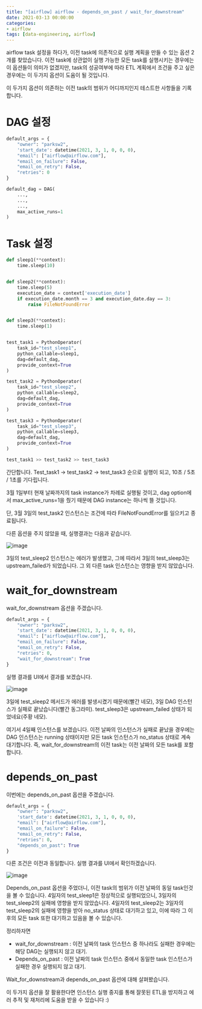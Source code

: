 ```yaml
---
title: "[airflow] airflow - depends_on_past / wait_for_downstream"
date: 2021-03-13 00:00:00
categories:
- airflow
tags: [data-engineering, airflow]
---
```


airflow task 설정을 하다가, 이전 task에 의존적으로 실행 계획을 만들 수 있는 옵션 2개를 찾았습니다. 이전 task에 상관없이 실행 가능한 모든 task를 실행시키는 경우에는 이 옵션들이 의미가 없겠지만, task의 성공여부에 따라 ETL 계획에서 조건을 주고 싶은 경우에는 이 두가지 옵션이 도움이 될 것입니다. 

이 두가지 옵션이 의존하는 이전 task의 범위가 어디까지인지 테스트한 사항들을 기록합니다.



# DAG 설정

```python
default_args = {
    "owner": "parksw2",
    'start_date': datetime(2021, 3, 1, 0, 0, 0),
    "email": ["airflow@airflow.com"],
    "email_on_failure": False,
    "email_on_retry": False,
    "retries": 0
}

default_dag = DAG(
    ...,
  	...,
  	...,
    max_active_runs=1
)
```



# Task 설정

```python
def sleep1(**context):
    time.sleep(10)


def sleep2(**context):
    time.sleep(5)
    execution_date = context['execution_date']
    if execution_date.month == 3 and execution_date.day == 3:
        raise FileNotFoundError


def sleep3(**context):
    time.sleep(1)


test_task1 = PythonOperator(
    task_id="test_sleep1",
    python_callable=sleep1,
    dag=default_dag,
    provide_context=True
)

test_task2 = PythonOperator(
    task_id="test_sleep2",
    python_callable=sleep2,
    dag=default_dag,
    provide_context=True
)

test_task3 = PythonOperator(
    task_id="test_sleep3",
    python_callable=sleep3,
    dag=default_dag,
    provide_context=True
)

test_task1 >> test_task2 >> test_task3
```



간단합니다. Test_task1 -> test_task2 -> test_task3 순으로 실행이 되고, 10초 / 5초 / 1초를 기다립니다.

3월 1일부터 현재 날짜까지의 task instance가 차례로 실행될 것이고, dag option에서 max_active_runs=1을 줬기 때문에 DAG instance는 하나씩 뜰 것입니다. 

단, 3월 3일의 test_task2 인스턴스는 조건에 따라 FileNotFoundError를 일으키고 종료됩니다.

다른 옵션을 주지 않았을 때, 실행결과는 다음과 같습니다.

![image](https://user-images.githubusercontent.com/52685258/111034841-c4e1fd80-845a-11eb-9315-aa7aeecdb90f.png)

3일의 test_sleep2 인스턴스는 에러가 발생했고, 그에 따라서 3일의 test_sleep3는 upstream_failed가 되었습니다. 그 외 다른 task 인스턴스는 영향을 받지 않았습니다.



# wait_for_downstream

wait_for_downstream 옵션을 주겠습니다.

```python
default_args = {
    "owner": "parksw2",
    'start_date': datetime(2021, 3, 1, 0, 0, 0),
    "email": ["airflow@airflow.com"],
    "email_on_failure": False,
    "email_on_retry": False,
    "retries": 0,
    "wait_for_downstream": True
}
```



실행 결과를 UI에서 결과를 보겠습니다.

![image](https://user-images.githubusercontent.com/52685258/111034103-6cf5c780-8457-11eb-950b-307e661a1f13.png)

3일에 test_sleep2 메서드가 에러를 발생시켰기 때문에(빨간 네모), 3일 DAG 인스턴스가 실패로 끝났습니다(빨간 동그라미). test_sleep3은 upstream_failed 상태가 되었네요(주황 네모).

여기서 4일째 인스턴스를 보겠습니다. 이전 날짜의 인스턴스가 실패로 끝났을 경우에는 DAG 인스턴스는 running 상태이지만 모든 task 인스턴스가 no_status 상태로 계속 대기합니다. 즉,  wait_for_downstream의 이전 task는 이전 날짜의 모든 task를 포함합니다.



# depends_on_past

이번에는 depends_on_past 옵션을 주겠습니다.

```python
default_args = {
    "owner": "parksw2",
    'start_date': datetime(2021, 3, 1, 0, 0, 0),
    "email": ["airflow@airflow.com"],
    "email_on_failure": False,
    "email_on_retry": False,
    "retries": 0,
    "depends_on_past": True
}
```

다른 조건은 이전과 동일합니다. 실행 결과를 UI에서 확인하겠습니다.

![image](https://user-images.githubusercontent.com/52685258/111034418-e8a44400-8458-11eb-8f79-8984d4230e8e.png)

Depends_on_past 옵션을 주었더니, 이전 task의 범위가 이전 날짜의 동일 task인것을 볼 수 있습니다. 4일자의 test_sleep1은 정상적으로 실행되었으니, 3일자의 test_sleep2의 실패에 영향을 받지 않았습니다. 4일자의 test_sleep2는 3일자의 test_sleep2의 실패에 영향을 받아 no_status 상태로 대기하고 있고, 이에 따라 그 이후의 모든 task 또한 대기하고 있음을 볼 수 있습니다.

정리하자면

- wait_for_downstream : 이전 날짜의 task 인스턴스 중 하나라도 실패한 경우에는 해당 DAG는 실행되지 않고 대기.
- Depends_on_past : 이전 날짜의 task 인스턴스 중에서 동일한 task 인스턴스가 실패한 경우 실행되지 않고 대기.



Wait_for_downstream과 depends_on_past 옵션에 대해 살펴봤습니다. 

이 두가지 옵션을 잘 활용한다면 인스턴스 실행 중지를 통해 잘못된 ETL을 방지하고 에러 추적 및 재처리에 도움을 받을 수 있습니다 :)

